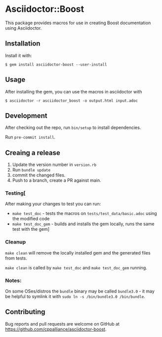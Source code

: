 # Asciidoctor::Boost

This package provides macros for use in creating Boost documentation using Asciidoctor.

## Installation

Install it with:

    $ gem install asciidoctor-boost --user-install

## Usage

After installing the gem, you can use the macros in asciidoctor with

    $ asciidoctor -r asciidoctor_boost -o output.html input.adoc

## Development

After checking out the repo, run `bin/setup` to install dependencies.

Run `pre-commit install`.

## Creaing a release

1. Update the version number in `version.rb`
1. Run `bundle update`
1. commit the changed files.
1. Push to a branch, create a PR against main.


### Testing[
After making your changes to test you can run:
* `make test_doc` - tests the macros on `tests/test_data/basic.adoc` using the modified code
* `make test_doc_gem` - builds and installs the gem locally, runs the same test with the gem]

### Cleanup
`make clean` will remove the locally installed gem and the generated files from tests.

`make clean` is called by `make test_doc` and `make test_doc_gem` running.


### Notes:

On some OSes/distros the `bundle` binary may be called `bundle3.0` - it may be helpful to symlink it with `sudo ln -s /bin/bundle3.0 /bin/bundle`.

## Contributing

Bug reports and pull requests are welcome on GitHub at https://github.com/cppalliance/asciidoctor-boost.
